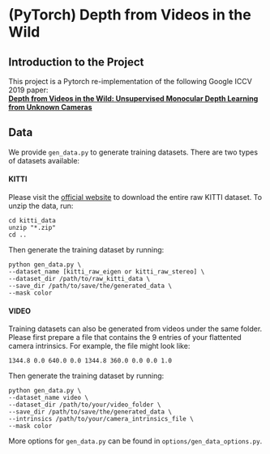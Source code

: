 # (PyTorch) Depth from Videos in the Wild

## Introduction to the Project

This project is a Pytorch re-implementation of the following Google ICCV 2019 paper:  
**[Depth from Videos in the Wild: Unsupervised Monocular Depth Learning from Unknown Cameras](https://arxiv.org/abs/1904.04998)**

## Data

We provide `gen_data.py` to generate training datasets. There are two types of datasets available:

#### KITTI
Please visit the [official website](http://www.cvlibs.net/datasets/kitti/raw_data.php) to download the entire raw KITTI dataset.
To unzip the data, run:
```
cd kitti_data
unzip "*.zip"
cd ..
```
Then generate the training dataset by running:
```
python gen_data.py \
--dataset_name [kitti_raw_eigen or kitti_raw_stereo] \
--dataset_dir /path/to/raw_kitti_data \
--save_dir /path/to/save/the/generated_data \
--mask color
```

#### VIDEO 

Training datasets can also be generated from videos under the same folder. 
Please first prepare a file that contains the 9 entries of your flattented camera intrinsics. 
For example, the file might look like:
```
1344.8 0.0 640.0 0.0 1344.8 360.0 0.0 0.0 1.0
```
Then generate the training dataset by running:
```
python gen_data.py \
--dataset_name video \
--dataset_dir /path/to/your/video_folder \
--save_dir /path/to/save/the/generated_data \
--intrinsics /path/to/your/camera_intrinsics_file \
--mask color
```

More options for `gen_data.py` can be found in `options/gen_data_options.py`.
